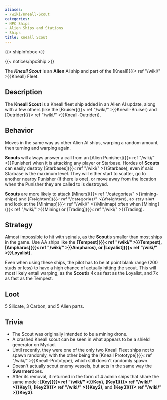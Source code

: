 ```yaml
---
aliases:
- /wiki/Kneall-Scout
categories:
- NPC Ships
- Alien Ships and Stations
- Ships
title: Kneall Scout
---  
```


{{< shipInfobox >}}   

{{< notices/npcShip >}} 

The **_Kneall Scout_** is an **Alien** AI ship and part of the [Kneall]({{< ref "/wiki/" >}}Kneall) Fleet. 

## Description

The **Kneall Scout** is a Kneall fleet ship added in an Alien AI update, along with a few others (like the [Bruiser]({{< ref "/wiki/" >}}Kneall-Bruiser) and [Outrider]({{< ref "/wiki/" >}}Kneall-Outrider)).

## Behavior

Moves in the same way as other Alien AI ships, warping a random amount, then turning and warping again.

**Scouts** will always answer a call from an [Alien Punisher]({{< ref "/wiki/" >}}Punisher) when it is attacking any player or Starbase. Hordes of **Scouts** can easily destroy [Starbases]({{< ref "/wiki/" >}}Starbase), even if said Starbase is the maximum level. They will either start to scatter, go to another nearby Punisher (if there is one), or move away from the location when the Punisher they are called to is destroyed.

**Scouts** are more likely to attack [Miners]({{< ref "/categories/" >}}mining-ships) and [Freighters]({{< ref "/categories/" >}}freighters), so stay alert and look at the [Minimap]({{< ref "/wiki/" >}}Minimap) often when [Mining]({{< ref "/wiki/" >}}Mining) or [Trading]({{< ref "/wiki/" >}}Trading).

## Strategy

Almost impossible to hit with spinals, as the **Scout**is smaller than most ships in the game. Use AA ships like the **[Tempest]({{< ref "/wiki/" >}}Tempest), [Ampharos]({{< ref "/wiki/" >}}Ampharos), or [Loyalist]({{< ref "/wiki/" >}}Loyalist).**

Even when using these ships, the pilot has to be at point blank range (200 studs or less) to have a high chance of actually hitting the scout. This will most likely entail warping, as the **Scout**is 4x as fast as the Loyalist, and 7x as fast as the Tempest.

## Loot

5 Silicate, 3 Carbon, and 5 Alien parts.

## Trivia

- The Scout was originally intended to be a mining drone.
- A crashed Kneall scout can be seen in what appears to be a shield generator on Myriad.
- Until recently, they were one of the only two Kneall Fleet ships not to spawn randomly, with the other being the [Kneall Prototype]({{< ref "/wiki/" >}}Kneall-Prototype), which still doesn't randomly spawn.
- Doesn't actually scout enemy vessels, but acts in the same way the **Swarmer**does.
- After its removal, it returned in the form of 4 admin ships that share the same model: **[Key]({{< ref "/wiki/" >}}Key)**, **[Key1]({{< ref "/wiki/" >}}Key1)**, **[Key2]({{< ref "/wiki/" >}}Key2)**, and **[Key3]({{< ref "/wiki/" >}}Key3)**.